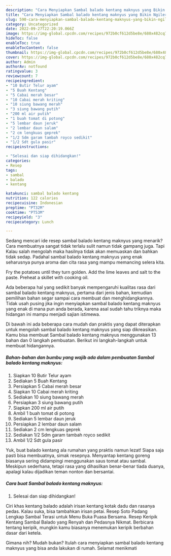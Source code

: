 ```yaml
---
description: "Cara Menyiapkan Sambal balado kentang maknyus yang Bikin Ngiler, Buat Buka Puasa}"
title: "Cara Menyiapkan Sambal balado kentang maknyus yang Bikin Ngiler, Buat Buka Puasa}"
slug: 590-cara-menyiapkan-sambal-balado-kentang-maknyus-yang-bikin-ngiler-buat-buka-puasa
category: Uncategorized
date: 2022-09-27T22:20:19.066Z
image: https://img-global.cpcdn.com/recipes/972b0cf612d5be8e/680x482cq70/sambal-balado-kentang-maknyus-foto-resep-utama.jpg
hideToc: false
enableToc: true
enableTocContent: false
thumbnail: https://img-global.cpcdn.com/recipes/972b0cf612d5be8e/680x482cq70/sambal-balado-kentang-maknyus-foto-resep-utama.jpg
cover: https://img-global.cpcdn.com/recipes/972b0cf612d5be8e/680x482cq70/sambal-balado-kentang-maknyus-foto-resep-utama.jpg
author: Admin
authorAv: notfound
ratingvalue: 3
reviewcount: 7
recipeingredient:
- "10 Butir Telur ayam"
- "5 Buah Kentang"
- "5 Cabai merah besar"
- "10 Cabai merah kriting"
- "10 siung bawang merah"
- "3 siung bawang putih"
- "200 ml air putih"
- "1 buah tomat di potong"
- "5 lembar daun jeruk"
- "2 lembar daun salam"
- "2 cm lengkuas geprek"
- "1/2 Sdm garam tambah royco sedikit"
- "1/2 Sdt gula pasir"
recipeinstructions:

- "Selesai dan siap dihidangkan!"
categories:
- Resep
tags:
- sambal
- balado
- kentang

katakunci: sambal balado kentang 
nutrition: 122 calories
recipecuisine: Indonesian
preptime: "PT32M"
cooktime: "PT53M"
recipeyield: "3"
recipecategory: Lunch

---
```



Sedang mencari ide resep sambal balado kentang maknyus yang menarik? Cara membuatnya sangat tidak terlalu sulit namun tidak gampang juga. Tapi Kalau salah mengolah maka hasilnya tidak akan memuaskan dan bahkan tidak sedap. Padahal sambal balado kentang maknyus yang enak seharusnya punya aroma dan cita rasa yang mampu memancing selera kita.


Fry the potatoes until they turn golden. Add the lime leaves and salt to the paste. Preheat a skillet with cooking oil.

Ada beberapa hal yang sedikit banyak mempengaruhi kualitas rasa dari sambal balado kentang maknyus, pertama dari jenis bahan, kemudian pemilihan bahan segar sampai cara membuat dan menghidangkannya. Tidak usah pusing jika ingin menyiapkan sambal balado kentang maknyus yang enak di mana pun anda berada, karena asal sudah tahu triknya maka hidangan ini mampu menjadi sajian istimewa.


Di bawah ini ada beberapa cara mudah dan praktis yang dapat diterapkan untuk mengolah sambal balado kentang maknyus yang siap dikreasikan. Kamu bisa membuat Sambal balado kentang maknyus menggunakan 13 bahan dan 0 langkah pembuatan. Berikut ini langkah-langkah untuk membuat hidangannya.

<!--inarticleads1-->

##### Bahan-bahan dan bumbu yang wajib ada dalam pembuatan Sambal balado kentang maknyus:

1. Siapkan 10 Butir Telur ayam
1. Sediakan 5 Buah Kentang
1. Persiapkan 5 Cabai merah besar
1. Siapkan 10 Cabai merah kriting
1. Sediakan 10 siung bawang merah
1. Persiapkan 3 siung bawang putih
1. Siapkan 200 ml air putih
1. Ambil 1 buah tomat di potong
1. Sediakan 5 lembar daun jeruk
1. Persiapkan 2 lembar daun salam
1. Sediakan 2 cm lengkuas geprek
1. Sediakan 1/2 Sdm garam tambah royco sedikit
1. Ambil 1/2 Sdt gula pasir


Yuk, buat balado kentang ala rumahan yang praktis namun lezat! Siapa saja pasti bisa membuatnya, simak resepnya. Menyantap kentang goreng biasanya sering didampingi menggunakan saus tomat atau sambal. Meskipun sederhana, tetapi rasa yang dihasilkan benar-benar tiada duanya, apalagi kalau dijadikan teman nonton dan bersantai. 

<!--inarticleads2-->

##### Cara buat Sambal balado kentang maknyus:


1. Selesai dan siap dihidangkan!

Ciri khas kentang balado adalah irisan kentang kotak dadu dan rasanya pedas. Kalau suka, bisa tambahkan irisan petai. Resep Soto Padang Lengkap Sambal Terasi untuk Menu Buka Puasa Bersama. Resep Keripik Kentang Sambal Balado yang Renyah dan Pedasnya Nikmat. Berbicara tentang keripik, mungkin kamu biasanya menemukan keripik berbahan dasar dari ketela. 

Gimana nih? Mudah bukan? Itulah cara menyiapkan sambal balado kentang maknyus yang bisa anda lakukan di rumah. Selamat menikmati
